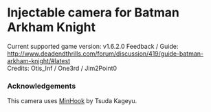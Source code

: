 Injectable camera for Batman Arkham Knight
============================

Current supported game version: v1.6.2.0
Feedback / Guide: http://www.deadendthrills.com/forum/discussion/419/guide-batman-arkham-knight/#latest  
Credits: Otis_Inf / One3rd / Jim2Point0  

### Acknowledgements
This camera uses [MinHook](https://github.com/TsudaKageyu/minhook) by Tsuda Kageyu.
